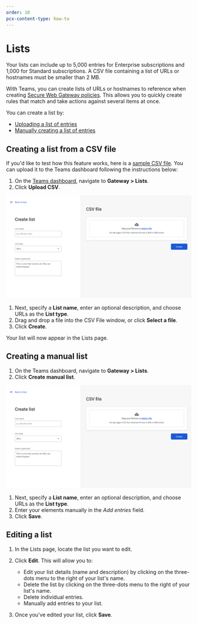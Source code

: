 ```yaml
---
order: 10
pcx-content-type: how-to
---
```


# Lists

<Aside>
  Your lists can include up to 5,000 entries for Enterprise subscriptions and
  1,000 for Standard subscriptions. A CSV file containing a list of URLs or
  hostnames must be smaller than 2 MB.
</Aside>

With Teams, you can create lists of URLs or hostnames to reference when creating [Secure Web Gateway policies](/policies/filtering). This allows you to quickly create rules that match and take actions against several items at once.

You can create a list by:

- [Uploading a list of entries](#creating-a-list-from-a-csv-file)
- [Manually creating a list of entries](#creating-a-manual-list)

## Creating a list from a CSV file

If you'd like to test how this feature works, here is a [sample CSV file](../static/documentation/list-test.csv). You can upload it to the Teams dashboard following the instructions below:

1. On the [Teams dashboard](https://dash.teams.cloudflare.com), navigate to **Gateway > Lists**.
1. Click **Upload CSV**.

![Upload CSV](../static/documentation/policies/upload-csv.png)

1. Next, specify a **List name**, enter an optional description, and choose URLs as the **List type**.
1. Drag and drop a file into the CSV File window, or click **Select a file**.
1. Click **Create**.

Your list will now appear in the Lists page.

## Creating a manual list

1. On the Teams dashboard, navigate to **Gateway > Lists**.
1. Click **Create manual list**.

![Manual list](../static/documentation/policies/upload-csv.png)

1. Next, specify a **List name**, enter an optional description, and choose URLs as the **List type**.
1. Enter your elements manually in the _Add entries_ field.
1. Click **Save**.

## Editing a list

1. In the Lists page, locate the list you want to edit.

1. Click **Edit**. This will allow you to:

   - Edit your list details (name and description) by clicking on the three-dots menu to the right of your list's name.
   - Delete the list by clicking on the three-dots menu to the right of your list's name.
   - Delete individual entries.
   - Manually add entries to your list.

1. Once you’ve edited your list, click **Save**.
